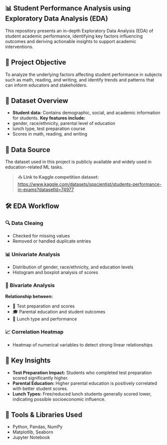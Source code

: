 ##  📊 Student Performance Analysis using Exploratory Data Analysis (EDA)

This repository presents an in-depth Exploratory Data Analysis (EDA) of student academic performance, identifying key factors influencing outcomes and deriving actionable insights to support academic interventions.

## 🎯 Project Objective

To analyze the underlying factors affecting student performance in subjects such as math, reading, and writing, and identify trends and patterns that can inform educators and stakeholders.

## 📄 Dataset Overview
- **Student data:** Contains demographic, social, and academic information for students.
**Key features include:**
- gender, race/ethnicity, parental level of education
- lunch type, test preparation course
- Scores in math, reading, and writing

## 💾 Data Source
The dataset used in this project is publicly available and widely used in education-related ML tasks.

> 📥 **Link to Kaggle competition dataset:** https://www.kaggle.com/datasets/spscientist/students-performance-in-exams?datasetId=74977

## 🛠️ EDA Workflow

### 🔍 Data Cleaing
- Checked for missing values
- Removed or handled duplicate entries

### 📊 Univariate Analysis
- Distribution of gender, race/ethnicity, and education levels
- Histogram and boxplot analysis of scores

### 🔄 Bivariate Analysis
**Relationship between:**
- 📝 Test preparation and scores  
- 🎓 Parental education and student outcomes  
- 🍱 Lunch type and performance

### 📈 Correlation Heatmap
- Heatmap of numerical variables to detect strong linear relationships

## 📌 Key Insights
- **Test Preparation Impact:** Students who completed test preparation scored significantly higher.
- **Parental Education:** Higher parental education is positively correlated with better student scores.
- **Lunch Types:** Free/reduced lunch students generally scored lower, indicating possible socioeconomic influence.

## 📎 Tools & Libraries Used
- Python, Pandas, NumPy
- Matplotlib, Seaborn
- Jupyter Notebook 







